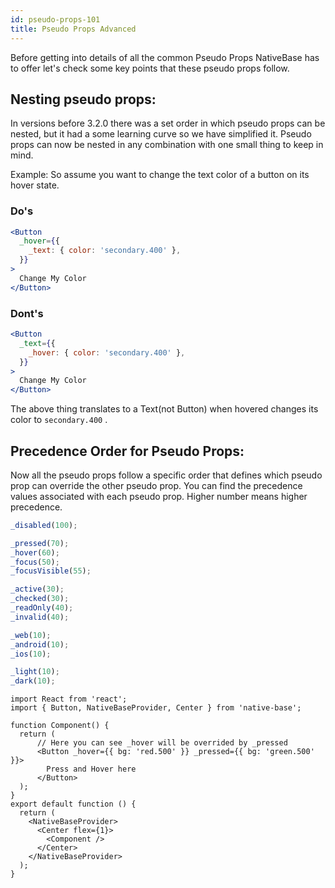 ```yaml
---
id: pseudo-props-101
title: Pseudo Props Advanced
---
```


Before getting into details of all the common Pseudo Props NativeBase has to offer let's check some key points that these pseudo props follow.

## Nesting pseudo props:

In versions before 3.2.0 there was a set order in which pseudo props can be nested, but it had a some learning curve so we have simplified it. Pseudo props can now be nested in any combination with one small thing to keep in mind.

Example: So assume you want to change the text color of a button on its hover state.

### Do's

```jsx
<Button
  _hover={{
    _text: { color: 'secondary.400' },
  }}
>
  Change My Color
</Button>
```

### Dont's

```jsx
<Button
  _text={{
    _hover: { color: 'secondary.400' },
  }}
>
  Change My Color
</Button>
```

The above thing translates to a Text(not Button) when hovered changes its color to `secondary.400` .

## Precedence Order for Pseudo Props:

Now all the pseudo props follow a specific order that defines which pseudo prop can override the other pseudo prop. You can find the precedence values associated with each pseudo prop. Higher number means higher precedence.

```jsx
_disabled(100);

_pressed(70);
_hover(60);
_focus(50);
_focusVisible(55);

_active(30);
_checked(30);
_readOnly(40);
_invalid(40);

_web(10);
_android(10);
_ios(10);

_light(10);
_dark(10);
```

```SnackPlayer name=Pseudo%20Props%20Precedence
import React from 'react';
import { Button, NativeBaseProvider, Center } from 'native-base';

function Component() {
  return (
      // Here you can see _hover will be overrided by _pressed
      <Button _hover={{ bg: 'red.500' }} _pressed={{ bg: 'green.500' }}>
        Press and Hover here
      </Button>
  );
}
export default function () {
  return (
    <NativeBaseProvider>
      <Center flex={1}>
        <Component />
      </Center>
    </NativeBaseProvider>
  );
}
```
